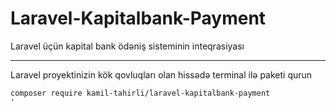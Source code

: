 # Laravel-Kapitalbank-Payment
Laravel üçün kapital bank ödəniş sisteminin inteqrasiyası

***
Laravel proyektinizin kök qovluqları olan hissədə terminal ilə paketi qurun


```
composer require kamil-tahirli/laravel-kapitalbank-payment
'
